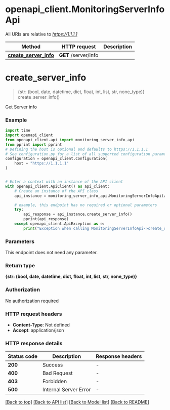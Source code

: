 # openapi_client.MonitoringServerInfoApi

All URIs are relative to *https://1.1.1.1*

Method | HTTP request | Description
------------- | ------------- | -------------
[**create_server_info**](MonitoringServerInfoApi.md#create_server_info) | **GET** /server/info | 


# **create_server_info**
> {str: (bool, date, datetime, dict, float, int, list, str, none_type)} create_server_info()



Get Server info

### Example


```python
import time
import openapi_client
from openapi_client.api import monitoring_server_info_api
from pprint import pprint
# Defining the host is optional and defaults to https://1.1.1.1
# See configuration.py for a list of all supported configuration parameters.
configuration = openapi_client.Configuration(
    host = "https://1.1.1.1"
)


# Enter a context with an instance of the API client
with openapi_client.ApiClient() as api_client:
    # Create an instance of the API class
    api_instance = monitoring_server_info_api.MonitoringServerInfoApi(api_client)

    # example, this endpoint has no required or optional parameters
    try:
        api_response = api_instance.create_server_info()
        pprint(api_response)
    except openapi_client.ApiException as e:
        print("Exception when calling MonitoringServerInfoApi->create_server_info: %s\n" % e)
```


### Parameters
This endpoint does not need any parameter.

### Return type

**{str: (bool, date, datetime, dict, float, int, list, str, none_type)}**

### Authorization

No authorization required

### HTTP request headers

 - **Content-Type**: Not defined
 - **Accept**: application/json


### HTTP response details

| Status code | Description | Response headers |
|-------------|-------------|------------------|
**200** | Success |  -  |
**400** | Bad Request |  -  |
**403** | Forbidden |  -  |
**500** | Internal Server Error |  -  |

[[Back to top]](#) [[Back to API list]](../README.md#documentation-for-api-endpoints) [[Back to Model list]](../README.md#documentation-for-models) [[Back to README]](../README.md)

